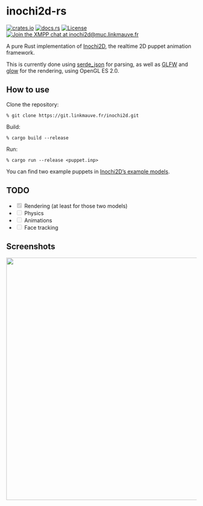 # inochi2d-rs

[![crates.io](https://img.shields.io/crates/v/inochi2d.svg)](https://crates.io/crates/inochi2d)
[![docs.rs](https://docs.rs/inochi2d/badge.svg)](https://docs.rs/inochi2d)
[![License](https://img.shields.io/crates/l/inochi2d.svg)](https://www.mozilla.org/MPL/2.0/)
[![Join the XMPP chat at inochi2d@muc.linkmauve.fr](https://linkmauve.fr/badge/inochi2d@muc.linkmauve.fr)](https://converse.linkmauve.fr/inochi2d@muc.linkmauve.fr)

A pure Rust implementation of [Inochi2D](https://inochi2d.com), the realtime 2D
puppet animation framework.

This is currently done using [serde\_json](https://crates.io/crates/serde_json)
for parsing, as well as [GLFW](https://www.glfw.org) and
[glow](https://crates.io/crates/glow) for the rendering, using OpenGL ES 2.0.

## How to use

Clone the repository:
```shell
% git clone https://git.linkmauve.fr/inochi2d.git
```
Build:
```shell
% cargo build --release
```
Run:
```shell
% cargo run --release <puppet.inp>
```

You can find two example puppets in [Inochi2D’s example models](https://github.com/Inochi2D/example-models).

## TODO

- <input type="checkbox" disabled="" checked=""/> Rendering (at least for those two models)
- <input type="checkbox" disabled=""/> Physics
- <input type="checkbox" disabled=""/> Animations
- <input type="checkbox" disabled=""/> Face tracking

## Screenshots

<picture width="640"><source type="image/avif" srcset="https://linkmauve.fr/dev/inochi2d/aka.avif"/><img width="640" src="https://linkmauve.fr/dev/inochi2d/aka.png"/></picture>
